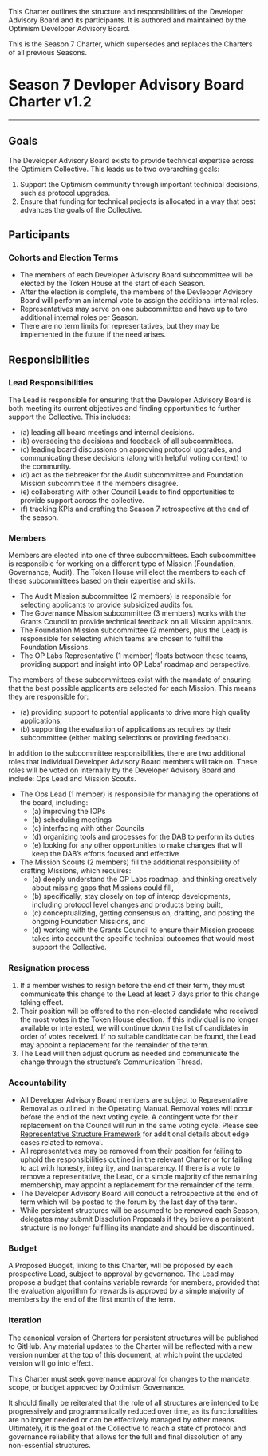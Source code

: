 This Charter outlines the structure and responsibilities of the Developer Advisory Board and its participants. It is authored and maintained by the Optimism Developer Advisory Board.

This is the Season 7 Charter, which supersedes and replaces the Charters of all previous Seasons.

# Season 7 Devloper Advisory Board Charter v1.2

---

## Goals

The Developer Advisory Board exists to provide technical expertise across the Optimism Collective. This leads us to two overarching goals:

1. Support the Optimism community through important technical decisions, such as protocol upgrades.
2. Ensure that funding for technical projects is allocated in a way that best advances the goals of the Collective.

## Participants

### Cohorts and Election Terms

- The members of each Developer Advisory Board subcommittee will be elected by the Token House at the start of each Season.
- After the election is complete, the members of the Devleoper Advisory Board will perform an internal vote to assign the additional internal roles.
- Representatives may serve on one subcommittee and have up to two additional internal roles per Season.
- There are no term limits for representatives, but they may be implemented in the future if the need arises.

## Responsibilities

### Lead Responsibilities

The Lead is responsible for ensuring that the Developer Advisory Board is both meeting its current objectives and finding opportunities to further support the Collective. This includes:
- (a) leading all board meetings and internal decisions.
- (b) overseeing the decisions and feedback of all subcommittees.
- (c) leading board discussions on approving protocol upgrades, and communicating these decisions (along with helpful voting context) to the community.
- (d) act as the tiebreaker for the Audit subcommittee and Foundation Mission subcommittee if the members disagree.
- (e) collaborating with other Council Leads to find opportunities to provide support across the collective.
- (f) tracking KPIs and drafting the Season 7 retrospective at the end of the season.

### Members

Members are elected into one of three subcommittees. Each subcommittee is responsible for working on a different type of Mission (Foundation, Governance, Audit). The Token House will elect the members to each of these subcommittees based on their expertise and skills.

- The Audit Mission subcommittee (2 members) is responsible for selecting applicants to provide subsidized audits for.
- The Governance Mission subcommittee (3 members) works with the Grants Council to provide technical feedback on all Mission applicants.
- The Foundation Mission subcommittee (2 members, plus the Lead) is responsible for selecting which teams are chosen to fulfill the Foundation Missions.
- The OP Labs Representative (1 member) floats between these teams, providing support and insight into OP Labs' roadmap and perspective.

The members of these subcommittees exist with the mandate of ensuring that the best possible applicants are selected for each Mission. This means they are responsible for:
- (a) providing support to potential applicants to drive more high quality applications,
- (b) supporting the evaluation of applications as requires by their subcommittee (either making selections or providing feedback).

In addition to the subcommittee responsibilities, there are two additional roles that individual Developer Advisory Board members will take on. These roles will be voted on internally by the Developer Advisory Board and include: Ops Lead and Mission Scouts.

- The Ops Lead (1 member) is responsibile for managing the operations of the board, including:
    - (a) improving the IOPs
    - (b) scheduling meetings
    - (c) interfacing with other Councils
    - (d) organizing tools and processes for the DAB to perform its duties
    - (e) looking for any other opportunities to make changes that will keep the DAB’s efforts focused and effective
- The Mission Scouts (2 members) fill the additional responsibility of crafting Missions, which requires:
    - (a) deeply understand the OP Labs roadmap, and thinking creatively about missing gaps that Missions could fill,
    - (b) specifically, stay closely on top of interop developments, including protocol level changes and products being built,
    - (c) conceptualizing, getting consensus on, drafting, and posting the ongoing Foundation Missions, and
    - (d) working with the Grants Council to ensure their Mission process takes into account the specific technical outcomes that would most support the Collective.

### Resignation process

1. If a member wishes to resign before the end of their term, they must communicate this change to the Lead at least 7 days prior to this change taking effect.
2. Their position will be offered to the non-elected candidate who received the most votes in the Token House election. If this individual is no longer available or interested, we will continue down the list of candidates in order of votes received. If no suitable candidate can be found, the Lead may appoint a replacement for the remainder of the term.
3. The Lead will then adjust quorum as needed and communicate the change through the structure’s Communication Thread.

### Accountability

- All Developer Advisory Board members are subject to Representative Removal as outlined in the Operating Manual. Removal votes will occur before the end of the next voting cycle. A contingent vote for their replacement on the Council will run in the same voting cycle. Please see [Representative Structure Framework](https://gov.optimism.io/t/collective-representative-structure-framework/5884) for additional details about edge cases related to removal.
- All representatives may be removed from their position for failing to uphold the responsibilities outlined in the relevant Charter or for failing to act with honesty, integrity, and transparency. If there is a vote to remove a representative, the Lead, or a simple majority of the remaining membership, may appoint a replacement for the remainder of the term.
- The Developer Advisory Board will conduct a retrospective at the end of term which will be posted to the forum by the last day of the term.
- While persistent structures will be assumed to be renewed each Season, delegates may submit Dissolution Proposals if they believe a persistent structure is no longer fulfilling its mandate and should be discontinued.

### Budget

A Proposed Budget, linking to this Charter, will be proposed by each prospective Lead, subject to approval by governance. The Lead may propose a budget that contains variable rewards for members, provided that the evaluation algorithm for rewards is approved by a simple majority of members by the end of the first month of the term.

### Iteration

The canonical version of Charters for persistent structures will be published to GitHub. Any material updates to the Charter will be reflected with a new version number at the top of this document, at which point the updated version will go into effect.

This Charter must seek governance approval for changes to the mandate, scope, or budget approved by Optimism Governance.

It should finally be reiterated that the role of all structures are intended to be progressively and programmatically reduced over time, as its functionalities are no longer needed or can be effectively managed by other means. Ultimately, it is the goal of the Collective to reach a state of protocol and governance reliability that allows for the full and final dissolution of any non-essential structures.
